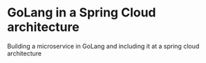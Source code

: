 # GoLang in a Spring Cloud architecture
Building a microservice in GoLang and including it at a spring cloud architecture

